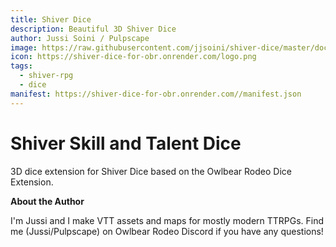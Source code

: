 ```yaml
---
title: Shiver Dice
description: Beautiful 3D Shiver Dice
author: Jussi Soini / Pulpscape
image: https://raw.githubusercontent.com/jjsoini/shiver-dice/master/docs/header.jpg
icon: https://shiver-dice-for-obr.onrender.com/logo.png
tags:
  - shiver-rpg
  - dice
manifest: https://shiver-dice-for-obr.onrender.com//manifest.json
---
```


# Shiver Skill and Talent Dice

3D dice extension for Shiver Dice based on the Owlbear Rodeo Dice Extension.

**About the Author**

I'm Jussi and I make VTT assets and maps for mostly modern TTRPGs. Find me (Jussi/Pulpscape) on Owlbear Rodeo Discord if you have any questions!
